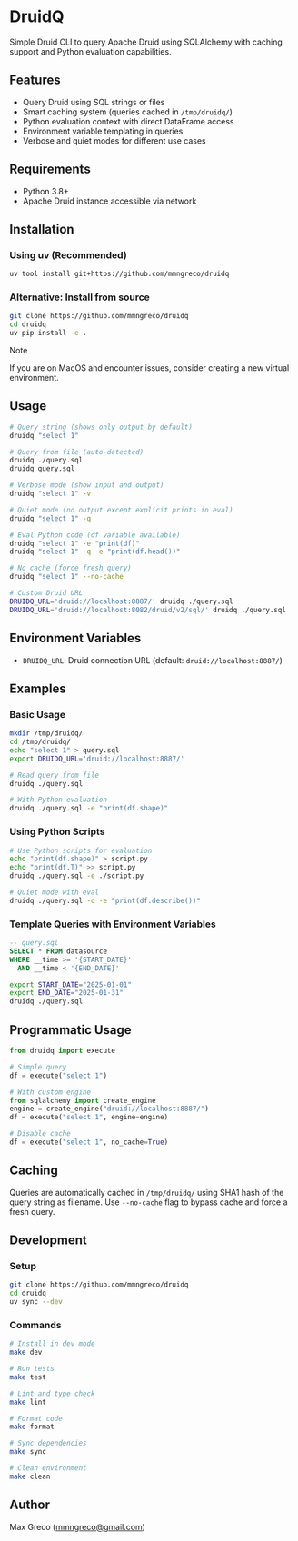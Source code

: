 # DruidQ

Simple Druid CLI to query Apache Druid using SQLAlchemy with caching support and Python evaluation capabilities.

## Features

- Query Druid using SQL strings or files
- Smart caching system (queries cached in `/tmp/druidq/`)
- Python evaluation context with direct DataFrame access
- Environment variable templating in queries
- Verbose and quiet modes for different use cases

## Requirements

- Python 3.8+
- Apache Druid instance accessible via network

## Installation

### Using uv (Recommended)

```bash
uv tool install git+https://github.com/mmngreco/druidq
```

### Alternative: Install from source

```bash
git clone https://github.com/mmngreco/druidq
cd druidq
uv pip install -e .
```

> [!Note]
> If you are on MacOS and encounter issues, consider creating a new virtual environment.

## Usage

```bash
# Query string (shows only output by default)
druidq "select 1"

# Query from file (auto-detected)
druidq ./query.sql
druidq query.sql

# Verbose mode (show input and output)
druidq "select 1" -v

# Quiet mode (no output except explicit prints in eval)
druidq "select 1" -q

# Eval Python code (df variable available)
druidq "select 1" -e "print(df)"
druidq "select 1" -q -e "print(df.head())"

# No cache (force fresh query)
druidq "select 1" --no-cache

# Custom Druid URL
DRUIDQ_URL='druid://localhost:8887/' druidq ./query.sql
DRUIDQ_URL='druid://localhost:8082/druid/v2/sql/' druidq ./query.sql
```

## Environment Variables

- `DRUIDQ_URL`: Druid connection URL (default: `druid://localhost:8887/`)

## Examples

### Basic Usage

```bash
mkdir /tmp/druidq/
cd /tmp/druidq/
echo "select 1" > query.sql
export DRUIDQ_URL='druid://localhost:8887/'

# Read query from file
druidq ./query.sql

# With Python evaluation
druidq ./query.sql -e "print(df.shape)"
```

### Using Python Scripts

```bash
# Use Python scripts for evaluation
echo "print(df.shape)" > script.py
echo "print(df.T)" >> script.py
druidq ./query.sql -e ./script.py

# Quiet mode with eval
druidq ./query.sql -q -e "print(df.describe())"
```

### Template Queries with Environment Variables

```sql
-- query.sql
SELECT * FROM datasource 
WHERE __time >= '{START_DATE}' 
  AND __time < '{END_DATE}'
```

```bash
export START_DATE="2025-01-01"
export END_DATE="2025-01-31"
druidq ./query.sql
```

## Programmatic Usage

```python
from druidq import execute

# Simple query
df = execute("select 1")

# With custom engine
from sqlalchemy import create_engine
engine = create_engine("druid://localhost:8887/")
df = execute("select 1", engine=engine)

# Disable cache
df = execute("select 1", no_cache=True)
```

## Caching

Queries are automatically cached in `/tmp/druidq/` using SHA1 hash of the query string as filename. Use `--no-cache` flag to bypass cache and force a fresh query.

## Development

### Setup

```bash
git clone https://github.com/mmngreco/druidq
cd druidq
uv sync --dev
```

### Commands

```bash
# Install in dev mode
make dev

# Run tests
make test

# Lint and type check
make lint

# Format code
make format

# Sync dependencies
make sync

# Clean environment
make clean
```

## Author

Max Greco (mmngreco@gmail.com)
